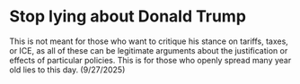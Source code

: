 # Stop lying about Donald Trump
This is not meant for those who want to critique his stance on tariffs, taxes, or ICE, as all of these can be legitimate arguments about the justification or effects of particular policies. This is for those who openly spread many year old lies to this day. (9/27/2025)
